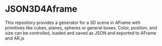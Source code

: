 # JSON3D4Aframe
This repository provides a generator for a 3D scene in AFrame with primitives like cubes, planes, spheres or general boxes. Color, position, and size  can be controlled, loaded and saved as JSON and exported to AFrame and AR.js

